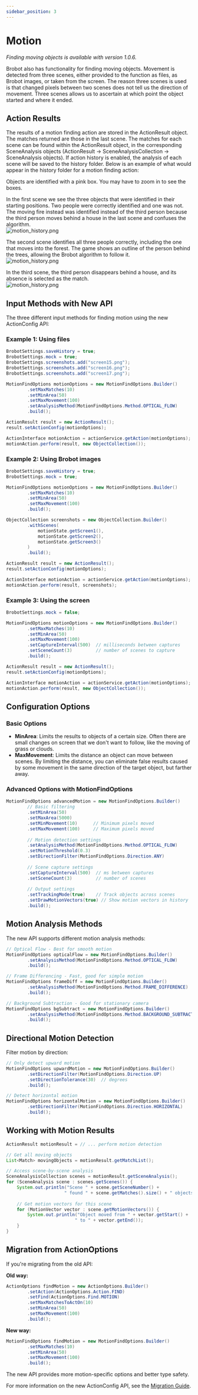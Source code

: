 ```yaml
---
sidebar_position: 3
---
```


# Motion

_Finding moving objects is available with version 1.0.6._

Brobot also has functionality for finding moving objects. Movement is detected from three scenes, either
provided to the function as files, as Brobot images, or taken from the screen. The reason three scenes is used is that 
changed pixels between two scenes does not tell us the direction of movement. Three scenes allows us to 
ascertain at which point the object started and where it ended.   

## Action Results

The results of a motion finding action are stored in the ActionResult object. The matches returned are those in the last
scene. The matches for each scene can be found within the ActionResult object, in the corresponding SceneAnalysis
objects (ActionResult -> SceneAnalysisCollection -> SceneAnalysis objects). If action history is
enabled, the analysis of each scene will be saved to the history folder. Below is an example of what would appear
in the history folder for a motion finding action:  

Objects are identified with a pink box. You may have to zoom in to see the boxes.   

In the first scene we see the three objects that were identified in their starting positions. 
Two people were correctly identified and one was not. The moving fire instead was identified instead of the 
third person because the third person moves behind a house in the last scene and confuses the algorithm.    
![motion_history.png](/img/motion/motion1.png)

The second scene identifies all three people correctly, including the one that moves into the forest. 
The game shows an outline of the person behind the trees, allowing the Brobot algorithm to follow it.  
![motion_history.png](/img/motion/motion2.png)

In the third scene, the third person disappears behind a house, and its absence is selected as the match.  
![motion_history.png](/img/motion/motion3.png)

## Input Methods with New API

The three different input methods for finding motion using the new ActionConfig API:

### Example 1: Using files  

```java
BrobotSettings.saveHistory = true;
BrobotSettings.mock = true;
BrobotSettings.screenshots.add("screen15.png");
BrobotSettings.screenshots.add("screen16.png");
BrobotSettings.screenshots.add("screen17.png");

MotionFindOptions motionOptions = new MotionFindOptions.Builder()
        .setMaxMatches(10)
        .setMinArea(50)
        .setMaxMovement(100)
        .setAnalysisMethod(MotionFindOptions.Method.OPTICAL_FLOW)
        .build();

ActionResult result = new ActionResult();
result.setActionConfig(motionOptions);

ActionInterface motionAction = actionService.getAction(motionOptions);
motionAction.perform(result, new ObjectCollection());
```

### Example 2: Using Brobot images  

```java
BrobotSettings.saveHistory = true;
BrobotSettings.mock = true;

MotionFindOptions motionOptions = new MotionFindOptions.Builder()
        .setMaxMatches(10)
        .setMinArea(50)
        .setMaxMovement(100)
        .build();

ObjectCollection screenshots = new ObjectCollection.Builder()
        .withScenes(
            motionState.getScreen1(), 
            motionState.getScreen2(), 
            motionState.getScreen3()
        )
        .build();

ActionResult result = new ActionResult();
result.setActionConfig(motionOptions);

ActionInterface motionAction = actionService.getAction(motionOptions);
motionAction.perform(result, screenshots);
```

### Example 3: Using the screen  

```java
BrobotSettings.mock = false;

MotionFindOptions motionOptions = new MotionFindOptions.Builder()
        .setMaxMatches(10)
        .setMinArea(50)
        .setMaxMovement(100)
        .setCaptureInterval(500)  // milliseconds between captures
        .setSceneCount(3)         // number of scenes to capture
        .build();

ActionResult result = new ActionResult();
result.setActionConfig(motionOptions);

ActionInterface motionAction = actionService.getAction(motionOptions);
motionAction.perform(result, new ObjectCollection());
```

## Configuration Options

### Basic Options

- **MinArea**: Limits the results to objects of a certain size. Often there are small changes on screen that we don't want to follow, like the moving of grass or clouds.
- **MaxMovement**: Limits the distance an object can move between scenes. By limiting the distance, you can eliminate false results caused by some movement in the same direction of the target object, but farther away.

### Advanced Options with MotionFindOptions

```java
MotionFindOptions advancedMotion = new MotionFindOptions.Builder()
        // Basic filtering
        .setMinArea(50)
        .setMaxArea(5000)
        .setMinMovement(10)      // Minimum pixels moved
        .setMaxMovement(100)     // Maximum pixels moved
        
        // Motion detection settings
        .setAnalysisMethod(MotionFindOptions.Method.OPTICAL_FLOW)
        .setMotionThreshold(0.3)
        .setDirectionFilter(MotionFindOptions.Direction.ANY)
        
        // Scene capture settings
        .setCaptureInterval(500)  // ms between captures
        .setSceneCount(3)         // number of scenes
        
        // Output settings
        .setTrackingMode(true)    // Track objects across scenes
        .setDrawMotionVectors(true) // Show motion vectors in history
        .build();
```

## Motion Analysis Methods

The new API supports different motion analysis methods:

```java
// Optical Flow - Best for smooth motion
MotionFindOptions opticalFlow = new MotionFindOptions.Builder()
        .setAnalysisMethod(MotionFindOptions.Method.OPTICAL_FLOW)
        .build();

// Frame Differencing - Fast, good for simple motion
MotionFindOptions frameDiff = new MotionFindOptions.Builder()
        .setAnalysisMethod(MotionFindOptions.Method.FRAME_DIFFERENCE)
        .build();

// Background Subtraction - Good for stationary camera
MotionFindOptions bgSubtract = new MotionFindOptions.Builder()
        .setAnalysisMethod(MotionFindOptions.Method.BACKGROUND_SUBTRACTION)
        .build();
```

## Directional Motion Detection

Filter motion by direction:

```java
// Only detect upward motion
MotionFindOptions upwardMotion = new MotionFindOptions.Builder()
        .setDirectionFilter(MotionFindOptions.Direction.UP)
        .setDirectionTolerance(30)  // degrees
        .build();

// Detect horizontal motion
MotionFindOptions horizontalMotion = new MotionFindOptions.Builder()
        .setDirectionFilter(MotionFindOptions.Direction.HORIZONTAL)
        .build();
```

## Working with Motion Results

```java
ActionResult motionResult = // ... perform motion detection

// Get all moving objects
List<Match> movingObjects = motionResult.getMatchList();

// Access scene-by-scene analysis
SceneAnalysisCollection scenes = motionResult.getSceneAnalysis();
for (SceneAnalysis scene : scenes.getScenes()) {
    System.out.println("Scene " + scene.getSceneNumber() + 
                      " found " + scene.getMatches().size() + " objects");
    
    // Get motion vectors for this scene
    for (MotionVector vector : scene.getMotionVectors()) {
        System.out.println("Object moved from " + vector.getStart() + 
                          " to " + vector.getEnd());
    }
}
```

## Migration from ActionOptions

If you're migrating from the old API:

**Old way:**
```java
ActionOptions findMotion = new ActionOptions.Builder()
        .setAction(ActionOptions.Action.FIND)
        .setFind(ActionOptions.Find.MOTION)
        .setMaxMatchesToActOn(10)
        .setMinArea(50)
        .setMaxMovement(100)
        .build();
```

**New way:**
```java
MotionFindOptions findMotion = new MotionFindOptions.Builder()
        .setMaxMatches(10)
        .setMinArea(50)
        .setMaxMovement(100)
        .build();
```

The new API provides more motion-specific options and better type safety.

For more information on the new ActionConfig API, see the [Migration Guide](/docs/core-library/guides/migration-guide).